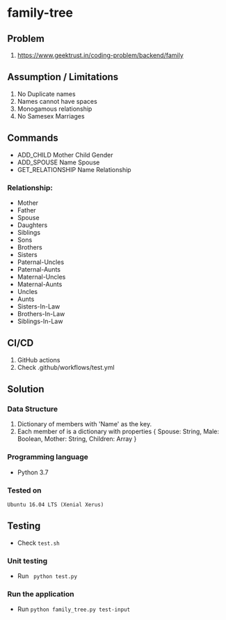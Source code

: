 # family-tree

## Problem
1. https://www.geektrust.in/coding-problem/backend/family

## Assumption / Limitations
1. No Duplicate names
2. Names cannot have spaces
3. Monogamous relationship
4. No Samesex Marriages

## Commands
* ADD_CHILD Mother Child Gender 
* ADD_SPOUSE Name Spouse
* GET_RELATIONSHIP Name Relationship

### Relationship:
- Mother
- Father
- Spouse
- Daughters
- Siblings
- Sons
- Brothers
- Sisters
- Paternal-Uncles
- Paternal-Aunts
- Maternal-Uncles
- Maternal-Aunts
- Uncles
- Aunts
- Sisters-In-Law
- Brothers-In-Law
- Siblings-In-Law

## CI/CD
1. GitHub actions
2. Check .github/workflows/test.yml

## Solution

### Data Structure
1. Dictionary of members with 'Name' as the key.
2. Each member of is a dictionary with properties { Spouse: String, Male: Boolean, Mother: String, Children: Array }

### Programming language
- Python 3.7

### Tested on
```Ubuntu 16.04 LTS (Xenial Xerus)```

## Testing
- Check `test.sh`

### Unit testing
- Run ``` python test.py```

### Run the application
- Run ```python family_tree.py test-input```
